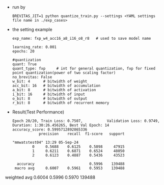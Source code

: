 * run by

  ```BREVITAS_JIT=1 python quantize_train.py --settings <YAML settings file name in ./exp_cases>```

* the setting example

  ```
  exp_name: fxp_w4_acc16_a8_i16_o8_r8   # used to save model name
    
  learning_rate: 0.001
  epochs: 20
  
  #quantization
  quant: True
  quant_type: fxp     # int for general quantization, fxp for fixed point quantization(power of two scaling factor)
  no_brevitas: False
  w_bit: 4      # bitwidth of weight
  acc_bit: 16   # bitwidth of accumulation
  a_bit: 8      # bitwidth of activation
  i_bit: 16     # bitwidth of input
  o_bit: 8      # bitwidth of output
  r_bit: 8      # bitwidth of recurrent memory
  ```
* Result(Test Performance)
  ```
  Epoch 20/20, Train Loss: 0.7507,           Validation Loss: 0.9749, Duration: 1:30:26.456265, Best Val Epoch: 14
  accuracy_score: 0.5995712892865336
              precision    recall  f1-score   support
                                                                                                                                                                                                                                        "mmwatstest04" 13:29 05-Sep-24
           0     0.5688    0.6125    0.5898     47915
           1     0.6211    0.6871    0.6524     48050
           2     0.6123    0.4887    0.5436     43523

    accuracy                         0.5996    139488
   macro avg     0.6007    0.5961    0.5953    139488
weighted avg     0.6004    0.5996    0.5970    139488
  ```
